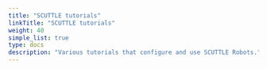 ```yaml
---
title: "SCUTTLE tutorials"
linkTitle: "SCUTTLE tutorials"
weight: 40
simple_list: true
type: docs
description: "Various tutorials that configure and use SCUTTLE Robots."
---
```

